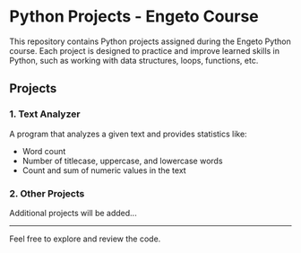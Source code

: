 # Python Projects - Engeto Course

This repository contains Python projects assigned during the Engeto Python course.  Each project is designed to practice and improve learned skills in Python, such as working with data structures, loops, functions, etc.

## Projects

### 1. Text Analyzer
A program that analyzes a given text and provides statistics like:
- Word count
- Number of titlecase, uppercase, and lowercase words
- Count and sum of numeric values in the text

### 2. Other Projects
Additional projects will be added...

---

Feel free to explore and review the code.

